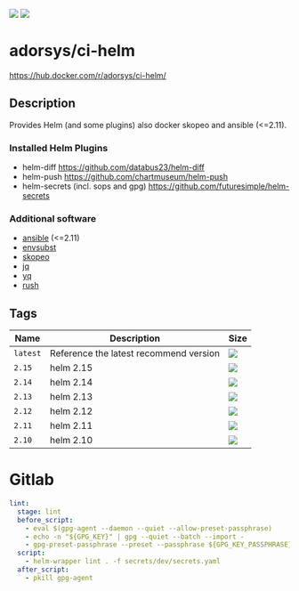 [![](https://img.shields.io/docker/pulls/adorsys/ci-helm.svg?logo=docker&style=flat-square)](https://hub.docker.com/r/adorsys/ci-helm/)
[![](https://img.shields.io/docker/stars/adorsys/ci-helm.svg?logo=docker&style=flat-square)](https://hub.docker.com/r/adorsys/ci-helm/)

# adorsys/ci-helm

https://hub.docker.com/r/adorsys/ci-helm/

## Description

Provides Helm (and some plugins) also docker skopeo and ansible (<=2.11).

### Installed Helm Plugins

* helm-diff
  https://github.com/databus23/helm-diff
* helm-push
  https://github.com/chartmuseum/helm-push
* helm-secrets (incl. sops and gpg)
  https://github.com/futuresimple/helm-secrets

### Additional software

* [ansible](https://www.ansible.com/) (<=2.11)
* [envsubst](https://www.gnu.org/software/gettext/manual/html_node/envsubst-Invocation.html)
* [skopeo](https://github.com/containers/skopeo)
* [jq](https://stedolan.github.io/jq/)
* [yq](https://yq.readthedocs.io/en/latest/)
* [rush](https://github.com/shenwei356/rush)

## Tags

| Name | Description | Size |
| ---- | ----------- | ---- |
| `latest` | Reference the latest recommend version | [![](https://img.shields.io/microbadger/image-size/adorsys/ci-helm/latest.svg?style=flat-square)](https://microbadger.com/images/adorsys/ci-helm) |
| `2.15` | helm 2.15 | [![](https://img.shields.io/microbadger/image-size/adorsys/ci-helm/2.14.svg?style=flat-square)](https://microbadger.com/images/adorsys/ci-helm:2.15) |
| `2.14` | helm 2.14 | [![](https://img.shields.io/microbadger/image-size/adorsys/ci-helm/2.14.svg?style=flat-square)](https://microbadger.com/images/adorsys/ci-helm:2.14) |
| `2.13` | helm 2.13 | [![](https://img.shields.io/microbadger/image-size/adorsys/ci-helm/2.13.svg?style=flat-square)](https://microbadger.com/images/adorsys/ci-helm:2.13) |
| `2.12` | helm 2.12 | [![](https://img.shields.io/microbadger/image-size/adorsys/ci-helm/2.12.svg?style=flat-square)](https://microbadger.com/images/adorsys/ci-helm:2.12) |
| `2.11` | helm 2.11 | [![](https://img.shields.io/microbadger/image-size/adorsys/ci-helm/2.11.svg?style=flat-square)](https://microbadger.com/images/adorsys/ci-helm:2.11) |
| `2.10` | helm 2.10 | [![](https://img.shields.io/microbadger/image-size/adorsys/ci-helm/2.10.svg?style=flat-square)](https://microbadger.com/images/adorsys/ci-helm:2.10) |

# Gitlab

```yaml
lint:
  stage: lint
  before_script:
    - eval $(gpg-agent --daemon --quiet --allow-preset-passphrase)
    - echo -n "${GPG_KEY}" | gpg --quiet --batch --import -
    - gpg-preset-passphrase --preset --passphrase ${GPG_KEY_PASSPHRASE} $(gpg-keyid <(echo -n "${GPG_KEY}"))
  script:
    - helm-wrapper lint . -f secrets/dev/secrets.yaml
  after_script:
    - pkill gpg-agent
```
